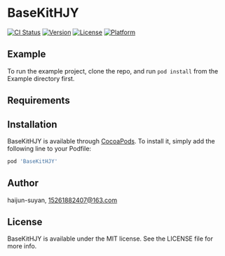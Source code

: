 # BaseKitHJY

[![CI Status](https://img.shields.io/travis/haijun-suyan/BaseKitHJY.svg?style=flat)](https://travis-ci.org/haijun-suyan/BaseKitHJY)
[![Version](https://img.shields.io/cocoapods/v/BaseKitHJY.svg?style=flat)](https://cocoapods.org/pods/BaseKitHJY)
[![License](https://img.shields.io/cocoapods/l/BaseKitHJY.svg?style=flat)](https://cocoapods.org/pods/BaseKitHJY)
[![Platform](https://img.shields.io/cocoapods/p/BaseKitHJY.svg?style=flat)](https://cocoapods.org/pods/BaseKitHJY)

## Example

To run the example project, clone the repo, and run `pod install` from the Example directory first.

## Requirements

## Installation

BaseKitHJY is available through [CocoaPods](https://cocoapods.org). To install
it, simply add the following line to your Podfile:

```ruby
pod 'BaseKitHJY'
```

## Author

haijun-suyan, 15261882407@163.com

## License

BaseKitHJY is available under the MIT license. See the LICENSE file for more info.
